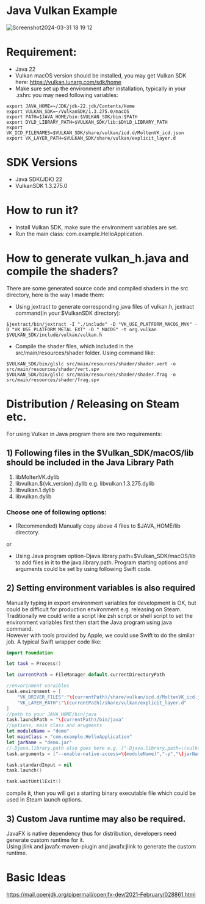 # Java Vulkan Example  

![Screenshot2024-03-31 18 19 12](https://github.com/chengenzhao/java-vulkan-mac/assets/5525436/7ff3454b-cde6-468c-9e27-72900bd08667)

# Requirement:  

* Java 22
* Vulkan macOS version should be installed, you may get Vulkan SDK here: https://vulkan.lunarg.com/sdk/home
* Make sure set up the environment after installation, typically in your .zshrc you may need following variables:
```text
export JAVA_HOME=~/JDK/jdk-22.jdk/Contents/Home
export VULKAN_SDK=~/VulkanSDK/1.3.275.0/macOS
export PATH=$JAVA_HOME/bin:$VULKAN_SDK/bin:$PATH
export DYLD_LIBRARY_PATH=$VULKAN_SDK/lib:$DYLD_LIBRARY_PATH
export VK_ICD_FILENAMES=$VULKAN_SDK/share/vulkan/icd.d/MoltenVK_icd.json
export VK_LAYER_PATH=$VULKAN_SDK/share/vulkan/explicit_layer.d
```

# SDK Versions 

* Java SDK(JDK) 22
* VulkanSDK 1.3.275.0

# How to run it?
* Install Vulkan SDK, make sure the environment variables are set.
* Run the main class: com.example.HelloApplication.

# How to generate vulkan_h.java and compile the shaders? 
There are some generated source code and compiled shaders in the src directory, here is the way I made them:
* Using jextract to generate corresponding java files of vulkan.h, jextract command(in your $VulkanSDK directory): 
```shell
$jextract/bin/jextract -I "./include" -D "VK_USE_PLATFORM_MACOS_MVK" -D "VK_USE_PLATFORM_METAL_EXT" -D "_MACOS" -t org.vulkan $VULKAN_SDK/include/vulkan/vulkan.h
```
* Compile the shader files, which included in the src/main/resources/shader folder. Using command like:
```shell
$VULKAN_SDK/bin/glslc src/main/resources/shader/shader.vert -o src/main/resources/shader/vert.spv
$VULKAN_SDK/bin/glslc src/main/resources/shader/shader.frag -o src/main/resources/shader/frag.spv
```

# Distribution / Releasing on Steam etc.

For using Vulkan in Java program there are two requirements:

## 1) Following files in the $Vulkan_SDK/macOS/lib should be included in the Java Library Path

1) libMoltenVK.dylib
2) libvulkan.${vk_version}.dylib e.g. libvulkan.1.3.275.dylib
3) libvulkan.1.dylib
4) libvulkan.dylib

### Choose one of following options:
* (Recommended) Manually copy above 4 files to $JAVA_HOME/lib directory.     

or
* Using Java program option-Djava.library.path=$Vulkan_SDK/macOS/lib to add files in it to the java.library.path. Program starting options and arguments could be set by using following Swift code.

## 2) Setting environment variables is also required
Manually typing in export environment variables for development is OK, but could be difficult for production environment e.g. releasing on Steam.  
Traditionally we could write a script like zsh script or shell script to set the environment variables first then start the Java program using java command.  
However with tools provided by Apple, we could use Swift to do the similar job.
A typical Swift wrapper code like:
```swift
import Foundation

let task = Process()

let currentPath = FileManager.default.currentDirectoryPath

//envorinment varaibles
task.environment = [
    "VK_DRIVER_FILES":"\(currentPath)/share/vulkan/icd.d/MoltenVK_icd.json",
    "VK_LAYER_PATH":"\(currentPath)/share/vulkan/explicit_layer.d"
]
//path to your JAVA_HOME/bin/java
task.launchPath = "\(currentPath)/bin/java"
//options, main class and arugments
let moduleName = "demo"
let mainClass = "com.example.HelloApplication"
let jarName = "demo.jar"
//-Djava.library.path also goes here e.g. ["-Djava.library.path=\(vulkanSDKLibPath)",...
task.arguments = ["--enable-native-access=\(moduleName)","-p","\(jarName)","-m","\(moduleName)/\(mainClass)"]

task.standardInput = nil
task.launch()

task.waitUntilExit()
```
compile it, then you will get a starting binary executable file which could be used in Steam launch options.

## 3) Custom Java runtime may also be required.
JavaFX is native dependency thus for distribution, developers need generate custom runtime for it.    
Using jlink and javafx-maven-plugin and javafx:jlink to generate the custom runtime.

# Basic Ideas

https://mail.openjdk.org/pipermail/openjfx-dev/2021-February/028861.html
